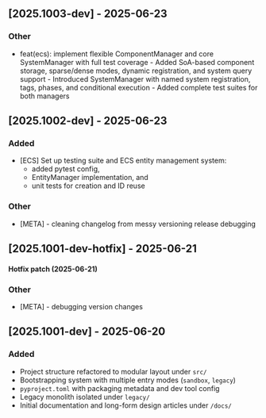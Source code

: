 
## [2025.1003-dev] - 2025-06-23

### Other
- feat(ecs): implement flexible ComponentManager and core SystemManager with full test coverage - Added SoA-based component storage, sparse/dense modes, dynamic registration, and system query support - Introduced SystemManager with named system registration, tags, phases, and conditional execution - Added complete test suites for both managers


## [2025.1002-dev] - 2025-06-23
### Added
- [ECS] Set up testing suite and ECS entity management system: 
  - added pytest config, 
  - EntityManager implementation, and 
  - unit tests for creation and ID reuse
### Other
- [META] - cleaning changelog from messy versioning release debugging

## [2025.1001-dev-hotfix] - 2025-06-21
#### Hotfix patch (2025-06-21)
### Other
- [META] - debugging version changes

## [2025.1001-dev] - 2025-06-20
### Added
- Project structure refactored to modular layout under `src/`
- Bootstrapping system with multiple entry modes (`sandbox`, `legacy`)
- `pyproject.toml` with packaging metadata and dev tool config
- Legacy monolith isolated under `legacy/`
- Initial documentation and long-form design articles under `/docs/`
